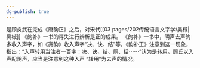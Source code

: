 ```yaml
---
dg-publish: true
---
```

是顾炎武在完成《唐韵正》之后，对宋代[[03 pages/202传统语言文字学/吴棫\|吴棫]] 《韵补》一书的得失进行辨析是正的成果。
《韵补》一书中，阴声去声韵多收入声字，如《寘韵》收入声字“决、诀、结”等，《韵补正》注意到这一现象，指出：“入声转用当注者一百字：决、诀、结、厕、括⋯⋯”认为是转用。顾氏以入声配阴声，应当是注意到这种入声 “转用”为去声的情况。